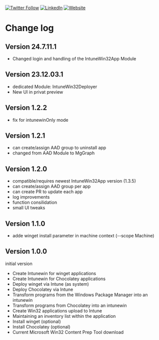 [![Twitter Follow](https://img.shields.io/badge/Twitter-1DA1F2?style=for-the-badge&logo=twitter&logoColor=white)](https://twitter.com/FlorianSLZ/)  [![LinkedIn](https://img.shields.io/badge/LinkedIn-0077B5?style=for-the-badge&logo=linkedin&logoColor=white)](https://www.linkedin.com/in/fsalzmann/)  [![Website](https://img.shields.io/badge/website-000000?style=for-the-badge&logo=About.me&logoColor=white)](https://scloud.work/en/about)

# Change log
## Version 24.7.11.1
- Changed login and handling of the IntuneWin32App Module

## Version 23.12.03.1
- dedicated Module: IntuneWin32Deployer
- New UI in privat preview

## Version 1.2.2
- fix for intunewinOnly mode

## Version 1.2.1
- can create/assign AAD group to uninstall app
- changed from AAD Module to MgGraph

## Version 1.2.0
- compatible/requires newest IntuneWin32App version (1.3.5)
- can create/assign AAD group per app
- can create PR to update each app
- log improvements
- function consilidation
- small UI tweaks

## Version 1.1.0
- adde winget install parameter in machine context (--scope Machine)

## Version 1.0.0
initial version
- Create Intunewin for winget applications
- Create Intunewin for Chocolatey applications
- Deploy winget via Intune (as system)
- Deploy Chocolatey via Intune
- Transform programs from the Windows Package Manager into an intunewin
- Transform programs from Chocolatey into an intunewin
- Create Win32 applications upload to Intune
- Maintaining an inventory list within the application
- Install winget (optional)
- Install Chocolatey (optional)
- Current Microsoft Win32 Content Prep Tool download
